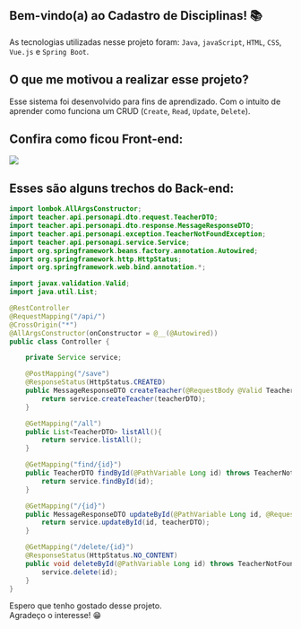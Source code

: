 ## Bem-vindo(a) ao Cadastro de Disciplinas! 📚

As tecnologias utilizadas nesse projeto foram: `Java`, `javaScript`, `HTML`, `CSS`, `Vue.js` e `Spring Boot`. 

## O que me motivou a realizar esse projeto?

Esse sistema foi desenvolvido para fins de aprendizado. Com o intuito de aprender como funciona um CRUD (`Create`, `Read`, `Update`, `Delete`).

## Confira como ficou Front-end:

<img src="https://s7.gifyu.com/images/GRAVACAO-1.gif">

## Esses são alguns trechos do Back-end:

```java
import lombok.AllArgsConstructor;
import teacher.api.personapi.dto.request.TeacherDTO;
import teacher.api.personapi.dto.response.MessageResponseDTO;
import teacher.api.personapi.exception.TeacherNotFoundException;
import teacher.api.personapi.service.Service;
import org.springframework.beans.factory.annotation.Autowired;
import org.springframework.http.HttpStatus;
import org.springframework.web.bind.annotation.*;

import javax.validation.Valid;
import java.util.List;

@RestController
@RequestMapping("/api/")
@CrossOrigin("*")
@AllArgsConstructor(onConstructor = @__(@Autowired))
public class Controller {

    private Service service;

    @PostMapping("/save")
    @ResponseStatus(HttpStatus.CREATED)
    public MessageResponseDTO createTeacher(@RequestBody @Valid TeacherDTO teacherDTO) {
        return service.createTeacher(teacherDTO);
    }

    @GetMapping("/all")
    public List<TeacherDTO> listAll(){
        return service.listAll();
    }

    @GetMapping("find/{id}")
    public TeacherDTO findById(@PathVariable Long id) throws TeacherNotFoundException {
        return service.findById(id);
    }

    @GetMapping("/{id}")
    public MessageResponseDTO updateById(@PathVariable Long id, @RequestBody TeacherDTO teacherDTO) throws TeacherNotFoundException {
        return service.updateById(id, teacherDTO);
    }

    @GetMapping("/delete/{id}")
    @ResponseStatus(HttpStatus.NO_CONTENT)
    public void deleteById(@PathVariable Long id) throws TeacherNotFoundException {
        service.delete(id);
    }
}
```

Espero que tenho gostado desse projeto.<br>
Agradeço o interesse! 😁
